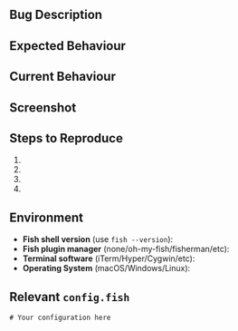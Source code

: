 <!--- Provide a general summary of the issue in the Title above -->

## Bug Description

## Expected Behaviour
<!--- If you're describing a bug, tell us what should happen -->
<!--- If you're suggesting a change/improvement, tell us how it should work -->

## Current Behaviour
<!--- If describing a bug, tell us what happens instead of the expected behavior -->
<!--- If suggesting a change/improvement, explain the difference from current behavior -->

## Screenshot
<!--- Provide a screenshot of the issue -->

## Steps to Reproduce
<!--- Provide an unambiguous set of steps to reproduce this bug. -->
1.
2.
3.
4.

## Environment
<!--- Include as many relevant details about the environment you experienced the bug in -->
- **Fish shell version** (use `fish --version`): 
- **Fish plugin manager** (none/oh-my-fish/fisherman/etc):
- **Terminal software** (iTerm/Hyper/Cygwin/etc):
- **Operating System** (macOS/Windows/Linux):

## Relevant `config.fish`
<!--- Include any relevant settings in your config.fish that could be affecting spacefish -->
```fish
# Your configuration here
```
